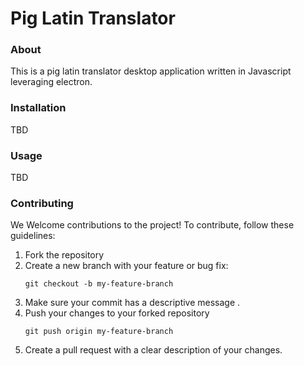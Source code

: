 # Pig Latin Translator

### About
This is a pig latin translator desktop application written in Javascript leveraging electron. 

### Installation  
TBD

### Usage
TBD

### Contributing
We Welcome contributions to the project! To contribute, follow these guidelines:

1. Fork the repository
2. Create a new branch with your feature or bug fix:
    ```
    git checkout -b my-feature-branch
    ```
3. Make sure your commit has a descriptive message .
4. Push your changes to your forked repository
    ```
    git push origin my-feature-branch
    ```
5. Create a pull request with a clear description of your changes.